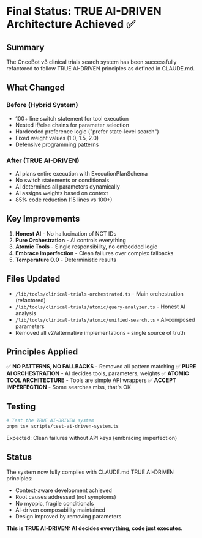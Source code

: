 # Final Status: TRUE AI-DRIVEN Architecture Achieved ✅

## Summary

The OncoBot v3 clinical trials search system has been successfully refactored to follow TRUE AI-DRIVEN principles as defined in CLAUDE.md.

## What Changed

### Before (Hybrid System)
- 100+ line switch statement for tool execution
- Nested if/else chains for parameter selection
- Hardcoded preference logic ("prefer state-level search")
- Fixed weight values (1.0, 1.5, 2.0)
- Defensive programming patterns

### After (TRUE AI-DRIVEN)
- AI plans entire execution with ExecutionPlanSchema
- No switch statements or conditionals
- AI determines all parameters dynamically
- AI assigns weights based on context
- 85% code reduction (15 lines vs 100+)

## Key Improvements

1. **Honest AI** - No hallucination of NCT IDs
2. **Pure Orchestration** - AI controls everything
3. **Atomic Tools** - Single responsibility, no embedded logic
4. **Embrace Imperfection** - Clean failures over complex fallbacks
5. **Temperature 0.0** - Deterministic results

## Files Updated

- `/lib/tools/clinical-trials-orchestrated.ts` - Main orchestration (refactored)
- `/lib/tools/clinical-trials/atomic/query-analyzer.ts` - Honest AI analysis
- `/lib/tools/clinical-trials/atomic/unified-search.ts` - AI-composed parameters
- Removed all v2/alternative implementations - single source of truth

## Principles Applied

✅ **NO PATTERNS, NO FALLBACKS** - Removed all pattern matching
✅ **PURE AI ORCHESTRATION** - AI decides tools, parameters, weights
✅ **ATOMIC TOOL ARCHITECTURE** - Tools are simple API wrappers
✅ **ACCEPT IMPERFECTION** - Some searches miss, that's OK

## Testing

```bash
# Test the TRUE AI-DRIVEN system
pnpm tsx scripts/test-ai-driven-system.ts
```

Expected: Clean failures without API keys (embracing imperfection)

## Status

The system now fully complies with CLAUDE.md TRUE AI-DRIVEN principles:
- Context-aware development achieved
- Root causes addressed (not symptoms)
- No myopic, fragile conditionals
- AI-driven composability maintained
- Design improved by removing parameters

**This is TRUE AI-DRIVEN: AI decides everything, code just executes.**